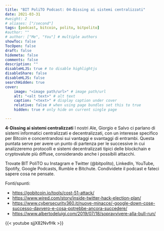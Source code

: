 ```yaml
---
title: "BIT PoliTO Podcast: 04-Dissing ai sistemi centralizzati"
date: 2021-03-31
#weight: 2
# aliases: ["/second"]
tags: [podcast, bitcoin, polito, bitpolito]
#author: ""
# author: ["Me", "You"] # multiple authors
showToc: false
TocOpen: false
draft: false
hidemeta: false
comments: false
description: ""
disableHLJS: true # to disable highlightjs
disableShare: false
disableHLJS: false
searchHidden: true
cover:
    image: "<image path/url>" # image path/url
    alt: "<alt text>" # alt text
    caption: "<text>" # display caption under cover
    relative: false # when using page bundles set this to true
    hidden: true # only hide on current single page

---
```


**4-Dissing ai sistemi centralizzati**
I nostri Ale, Giorgio e Salvo ci parlano di sistemi informatici centralizzati e decentralizzati, con un interesse specifico per Bitcoin e concentrandosi sui vantaggi e svantaggi di entrambi. Questa puntata serve per avere un punto di partenza per le successive in cui analizzeremo protocolli e sistemi decentralizzati tipici delle blockchain e cryptovalute più diffuse, considerando anche i possibili attacchi.

Trovate BIT PoliTO su Instagram e Twitter (@bitpolito), LinkedIn, YouTube, Spotify, Google Podcasts, Rumble e Bitchute. Condividete il podcast e fateci sapere cosa ne pensate.

Fonti/spunti:
- https://gobitcoin.io/tools/cost-51-attack/
- https://www.wired.com/story/inside-twitter-hack-election-plan/
- https://www.cybersecurity360.it/nuove-minacce/-google-down-cose-successo-davvero-e-cosa-potrebbe-ancora-succedere/
- https://www.albertodeluigi.com/2019/07/18/sopravvivere-alla-bull-run/

 {{< youtube sjjX82NvfHk >}}
